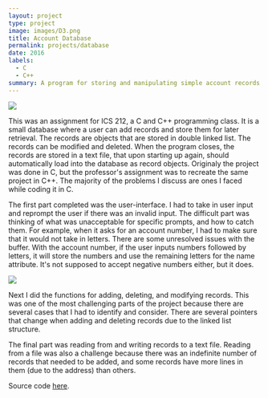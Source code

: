 ```yaml
---
layout: project
type: project
image: images/D3.png
title: Account Database
permalink: projects/database
date: 2016
labels:
  - C
  - C++
summary: A program for storing and manipulating simple account records
---
```


<img class="ui image" src="{{ site.baseurl }}/images/D1.png">

This was an assignment for ICS 212, a C and C++ programming class.
It is a small database where a user can add records and store them for later retrieval. The records are objects that are stored in double linked list. The records can be modified and deleted. When the program closes, the records are stored in a text file, that upon starting up again, should automatically load into the database as record objects. Originaly the project was done in C, but the professor's assignment was to recreate the same project in C++. The majority of the problems I discuss are ones I faced while coding it in C. 

The first part completed was the user-interface. I had to take in user input and reprompt the user if there was an invalid input. The difficult part was thinking of what was unacceptable for specific prompts, and how to catch them. For example, when it asks for an account number, I had to make sure that it would not take in letters. There are some unresolved issues with the buffer. With the account number, if the user inputs numbers followed by letters, it will store the numbers and use the remaining letters for the name attribute. It's not supposed to accept negative numbers either, but it does.

<img class="ui image" src="{{ site.baseurl }}/images/D2.png">

Next I did the functions for adding, deleting, and modifying records. This was one of the most challenging parts of the project because there are several cases that I had to identify and consider. There are several pointers that change when adding and deleting records due to the linked list structure. 

The final part was reading from and writing records to a text file. Reading from a file was also a challenge because there was an indefinite number of records that needed to be added, and some records have more lines in them (due to the address) than others. 

Source code [here](https://github.com/zach2heth/Account212).

